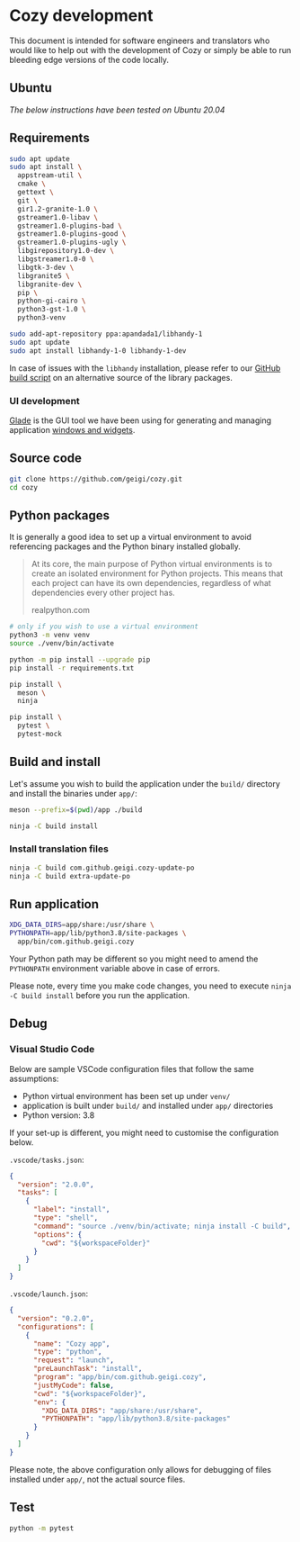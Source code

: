 # Cozy development

This document is intended for software engineers and translators who would like to help out with the development of Cozy or simply be able to run bleeding edge versions of the code locally.

## Ubuntu

_The below instructions have been tested on Ubuntu 20.04_

## Requirements

```bash
sudo apt update
sudo apt install \
  appstream-util \
  cmake \
  gettext \
  git \
  gir1.2-granite-1.0 \
  gstreamer1.0-libav \
  gstreamer1.0-plugins-bad \
  gstreamer1.0-plugins-good \
  gstreamer1.0-plugins-ugly \
  libgirepository1.0-dev \
  libgstreamer1.0-0 \
  libgtk-3-dev \
  libgranite5 \
  libgranite-dev \
  pip \
  python-gi-cairo \
  python3-gst-1.0 \
  python3-venv

sudo add-apt-repository ppa:apandada1/libhandy-1
sudo apt update
sudo apt install libhandy-1-0 libhandy-1-dev
```

In case of issues with the `libhandy` installation, please refer to our [GitHub build script](.github/workflows/build.yml) on an alternative source of the library packages.

### UI development

[Glade](https://glade.gnome.org/) is the GUI tool we have been using for generating and managing application [windows and widgets](data/ui/).

## Source code

```bash
git clone https://github.com/geigi/cozy.git
cd cozy
```

## Python packages

It is generally a good idea to set up a virtual environment to avoid referencing packages and the Python binary installed globally.

> At its core, the main purpose of Python virtual environments is to create an isolated environment for Python projects. This means that each project can have its own dependencies, regardless of what dependencies every other project has.
>
> realpython.com

```bash
# only if you wish to use a virtual environment
python3 -m venv venv
source ./venv/bin/activate

python -m pip install --upgrade pip
pip install -r requirements.txt

pip install \
  meson \
  ninja

pip install \
  pytest \
  pytest-mock
```

## Build and install

Let's assume you wish to build the application under the `build/` directory and install the binaries under `app/`:

```bash
meson --prefix=$(pwd)/app ./build

ninja -C build install
```

### Install translation files

```bash
ninja -C build com.github.geigi.cozy-update-po
ninja -C build extra-update-po
```

## Run application

```bash
XDG_DATA_DIRS=app/share:/usr/share \
PYTHONPATH=app/lib/python3.8/site-packages \
  app/bin/com.github.geigi.cozy
```

Your Python path may be different so you might need to amend the `PYTHONPATH` environment variable above in case of errors.

Please note, every time you make code changes, you need to execute `ninja -C build install` before you run the application.

## Debug

### Visual Studio Code

Below are sample VSCode configuration files that follow the same assumptions:
- Python virtual environment has been set up under `venv/`
- application is built under `build/` and installed under `app/` directories
- Python version: 3.8

If your set-up is different, you might need to customise the configuration below.

`.vscode/tasks.json`:

```json
{
  "version": "2.0.0",
  "tasks": [
    {
      "label": "install",
      "type": "shell",
      "command": "source ./venv/bin/activate; ninja install -C build",
      "options": {
        "cwd": "${workspaceFolder}"
      }
    }
  ]
}
```

`.vscode/launch.json`:

```json
{
  "version": "0.2.0",
  "configurations": [
    {
      "name": "Cozy app",
      "type": "python",
      "request": "launch",
      "preLaunchTask": "install",
      "program": "app/bin/com.github.geigi.cozy",
      "justMyCode": false,
      "cwd": "${workspaceFolder}",
      "env": {
        "XDG_DATA_DIRS": "app/share:/usr/share",
        "PYTHONPATH": "app/lib/python3.8/site-packages"
      }
    }
  ]
}
```

Please note, the above configuration only allows for debugging of files installed under `app/`, not the actual source files.

## Test

```bash
python -m pytest
```